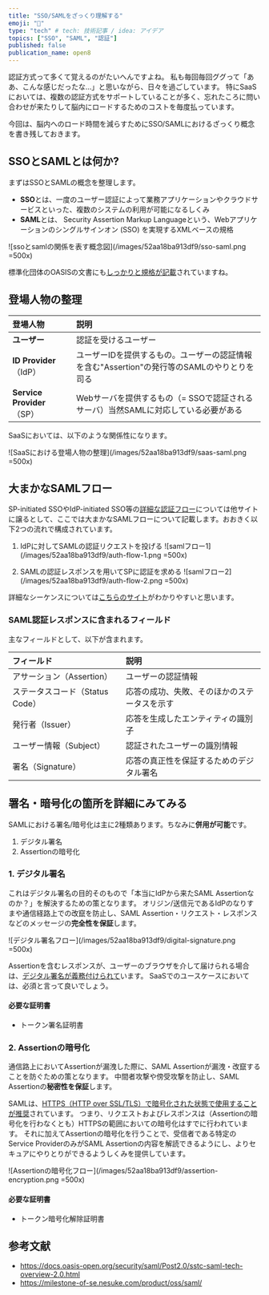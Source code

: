 ```yaml
---
title: "SSO/SAMLをざっくり理解する"
emoji: "🔑"
type: "tech" # tech: 技術記事 / idea: アイデア
topics: ["SSO", "SAML", "認証"]
published: false
publication_name: open8
---
```


認証方式って多くて覚えるのがたいへんですよね。
私も毎回毎回ググって「ああ、こんな感じだったな…」と思いながら、日々を過ごしています。
特にSaaSにおいては、複数の認証方式をサポートしていることが多く、忘れたころに問い合わせが来たりして脳内にロードするためのコストを毎度払っています。

今回は、脳内へのロード時間を減らすためにSSO/SAMLにおけるざっくり概念を書き残しておきます。

## SSOとSAMLとは何か?

まずはSSOとSAMLの概念を整理します。

- **SSO**とは、一度のユーザー認証によって業務アプリケーションやクラウドサービスといった、複数のシステムの利用が可能になるしくみ
- **SAML**とは、 Security Assertion Markup Languageという、Webアプリケーションのシングルサインオン (SSO) を実現するXMLベースの規格

![ssoとsamlの関係を表す概念図](/images/52aa18ba913df9/sso-saml.png =500x)

標準化団体のOASISの文書にも[しっかりと規格が記載](https://docs.oasis-open.org/security/saml/Post2.0/sstc-saml-tech-overview-2.0.html)されていますね。

## 登場人物の整理

| 登場人物                     | 説明                                                     |
|:-------------------------|:-------------------------------------------------------|
| **ユーザー**                 | 認証を受けるユーザー                                             |
| **ID Provider**（IdP）     | ユーザーIDを提供するもの。ユーザーの認証情報を含む"Assertion"の発行等のSAMLのやりとりを司る |
| **Service Provider**（SP） | Webサーバを提供するもの（= SSOで認証されるサーバ）当然SAMLに対応している必要がある       |

SaaSにおいては、以下のような関係性になります。

![SaaSにおける登場人物の整理](/images/52aa18ba913df9/saas-saml.png =500x)

## 大まかなSAMLフロー

SP-initiated SSOやIdP-initiated SSO等の[詳細な認証フロー](https://www.oasis-open.org/committees/download.php/27819/sstc-saml-tech-overview-2.0-cd-02.pdf)については他サイトに譲るとして、ここでは大まかなSAMLフローについて記載します。おおきく以下2つの流れで構成されています。

1. IdPに対してSAMLの認証リクエストを投げる
![samlフロー1](/images/52aa18ba913df9/auth-flow-1.png =500x)

2. SAMLの認証レスポンスを用いてSPに認証を求める
![samlフロー2](/images/52aa18ba913df9/auth-flow-2.png =500x)

詳細なシーケンスについては[こちらのサイト](https://milestone-of-se.nesuke.com/product/oss/saml/#toc5)がわかりやすいと思います。

### SAML認証レスポンスに含まれるフィールド

主なフィールドとして、以下が含まれます。

| フィールド                 | 説明                     |
|:----------------------|:-----------------------|
| アサーション（Assertion）     | ユーザーの認証情報        |
| ステータスコード（Status Code） | 応答の成功、失敗、そのほかのステータスを示す |
| 発行者（Issuer）           | 応答を生成したエンティティの識別子     |
| ユーザー情報（Subject）       | 認証されたユーザーの識別情報        |
| 署名（Signature）         | 応答の真正性を保証するためのデジタル署名  |

## 署名・暗号化の箇所を詳細にみてみる

SAMLにおける署名/暗号化は主に2種類あります。ちなみに**併用が可能**です。

1. デジタル署名
2. Assertionの暗号化

### 1. デジタル署名

これはデジタル署名の目的そのもので「本当にIdPから来たSAML Assertionなのか？」を解決するための策となります。
オリジン/送信元であるIdPのなりすまや通信経路上での改竄を防止し、SAML Assertion・リクエスト・レスポンスなどのメッセージの**完全性を保証**します。

![デジタル署名フロー](/images/52aa18ba913df9/digital-signature.png =500x)

Assertionを含むレスポンスが、ユーザーのブラウザを介して届けられる場合は、[デジタル署名が義務付けられて](https://docs.oasis-open.org/security/saml/Post2.0/sstc-saml-tech-overview-2.0.html#:~:text=When%20a%20response%20message%20containing%20an%20assertion%20is%20delivered%20to%20a%20relying%20party%20via%20a%20user%27s%20web%20browser%20(for%20example%20using%20the%20HTTP%20POST%20binding)%2C%20then%20to%20ensure%20message%20integrity%2C%20it%20is%20mandated%20that%20the%20response%20message%20be%20digitally%20signed%20using%20XML%20Signature)います。 SaaSでのユースケースにおいては、必須と言って良いでしょう。

#### 必要な証明書
- トークン署名証明書

### 2. Assertionの暗号化

通信路上においてAssertionが漏洩した際に、SAML Assertionが漏洩・改竄することを防ぐための策となります。
中間者攻撃や傍受攻撃を防止し、SAML Assertionの**秘密性を保証**します。

SAMLは、[HTTPS（HTTP over SSL/TLS）で暗号化された状態で使用することが推奨](https://docs.oasis-open.org/security/saml/Post2.0/sstc-saml-tech-overview-2.0.html#:~:text=Where%20message%20integrity%20and%20message%20confidentiality%20are%20required%2C%20then%20HTTP%20over%20SSL%203.0%20or%20TLS%201.0%20is%20recommended.)されています。 つまり、リクエストおよびレスポンスは（Assertionの暗号化を行わなくとも）HTTPSの範囲においての暗号化はすでに行われています。
それに加えてAssertionの暗号化を行うことで、受信者である特定のService ProviderのみがSAML Assertionの内容を解読できるようにし、よりセキュアにやりとりができるようしくみを提供しています。

![Assertionの暗号化フロー](/images/52aa18ba913df9/assertion-encryption.png =500x)

#### 必要な証明書
- トークン暗号化解除証明書

## 参考文献
- https://docs.oasis-open.org/security/saml/Post2.0/sstc-saml-tech-overview-2.0.html
- https://milestone-of-se.nesuke.com/product/oss/saml/

